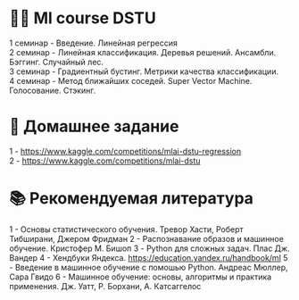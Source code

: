 # 👩‍💻 Ml course DSTU
1 семинар - Введение. Линейная регрессия\
2 семинар - Линейная классификация. Деревья решений. Ансамбли. Бэггинг. Случайный лес.\
3 семинар - Градиентный бустинг. Метрики качества классификации.\
4 семинар - Метод ближайших соседей. Super Vector Machine. Голосование. Стэкинг.
# 🙈 Домашнее задание
1 - https://www.kaggle.com/competitions/mlai-dstu-regression \
2 - https://www.kaggle.com/competitions/mlai-dstu
# 📚 Рекомендуемая литература
1 - Основы статистического обучения. Тревор Хасти, Роберт Тибширани, Джером Фридман
2 - Распознавание образов и машинное обучение. Кристофер М. Бишоп
3 - Python для сложных задач. Плас Дж. Вандер 
4 - Хендбуки Яндекса. https://education.yandex.ru/handbook/ml
5 - Введение в машинное обучение с помошью Python. Андреас Мюллер, Сара Гвидо
6 - Машинное обучение: основы, алгоритмы и практика применения. Дж. Уатт, Р. Борхани, А. Катсаггелос
